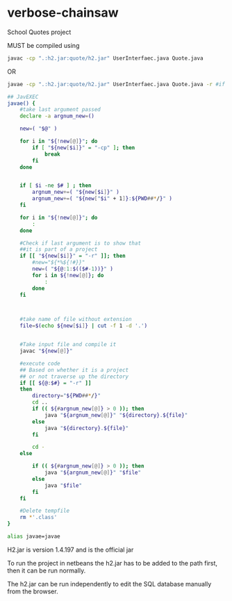 # verbose-chainsaw
School Quotes project

MUST be compiled using
```sh
javac -cp ".:h2.jar:quote/h2.jar" UserInterfaec.java Quote.java
```
OR
```sh
javae -cp ".:h2.jar:quote/h2.jar" UserInterfaec.java Quote.java -r #if javae is present on the system
```

```sh
## JavEXEC
javae() {
    #take last argument passed
    declare -a argnum_new=()

    new=( "$@" )

    for i in "${!new[@]}"; do
        if [ "${new[$i]}" = "-cp" ]; then
            break
        fi
    done


    if [ $i -ne $# ] ; then
        argnum_new+=( "${new[$i]}" )
        argnum_new+=( "${new["$i" + 1]}:${PWD##*/}" )
    fi

    for i in "${!new[@]}"; do
        :
    done

    #Check if last argument is to show that
    ##it is part of a project
    if [[ "${new[$i]}" = "-r" ]]; then
        #new="${*%${!#}}"
        new=( "${@:1:$(($#-1))}" )
        for i in ${!new[@]}; do
            :
        done
    fi



    #take name of file without extension
    file=$(echo ${new[$i]} | cut -f 1 -d '.')


    #Take input file and compile it
    javac "${new[@]}"

    #execute code
    ## Based on whether it is a project
    ## or not traverse up the directory
    if [[ ${@:$#} = "-r" ]]
    then
        directory="${PWD##*/}"
	    cd ..
        if (( ${#argnum_new[@]} > 0 )); then
            java "${argnum_new[@]}" "${directory}.${file}"
        else
            java "${directory}.${file}"
        fi

        cd -
    else

        if (( ${#argnum_new[@]} > 0 )); then
            java "${argnum_new[@]}" "$file"
        else
            java "$file"
        fi
    fi

    #Delete tempfile
    rm *'.class'
}

alias javae=javae
```


H2.jar is version 1.4.197 and is the official jar

To run the project in netbeans the h2.jar has to be added to the path first, then it can be run normally.

The h2.jar can be run independently to edit the SQL database manually from the browser.
